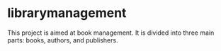 # librarymanagement
This project is aimed at book management. It is divided into three main parts: books, authors, and publishers.
